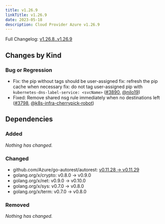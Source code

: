 ```yaml
---
title: v1.26.9
linkTitle: v1.26.9
date: 2023-05-18
description: Cloud Provider Azure v1.26.9
---
```

Full Changelog: [v1.26.8..v1.26.9](https://github.com/kubernetes-sigs/cloud-provider-azure/compare/v1.26.8...v1.26.9)

## Changes by Kind

### Bug or Regression

- Fix: the pip without tags should be user-assigned
  fix: refresh the pip cache when necessary
  fix: do not tag user-assigned pip with `kubernetes-dns-label-service: <svcName>` ([#3890](https://github.com/kubernetes-sigs/cloud-provider-azure/pull/3890), [@nilo19](https://github.com/nilo19))
- Fixed: Remove shared nsg rule immediately when no destinations left ([#3798](https://github.com/kubernetes-sigs/cloud-provider-azure/pull/3798), [@k8s-infra-cherrypick-robot](https://github.com/k8s-infra-cherrypick-robot))

## Dependencies

### Added
_Nothing has changed._

### Changed
- github.com/Azure/go-autorest/autorest: [v0.11.28 → v0.11.29](https://github.com/Azure/go-autorest/autorest/compare/v0.11.28...v0.11.29)
- golang.org/x/crypto: v0.8.0 → v0.9.0
- golang.org/x/net: v0.9.0 → v0.10.0
- golang.org/x/sys: v0.7.0 → v0.8.0
- golang.org/x/term: v0.7.0 → v0.8.0

### Removed
_Nothing has changed._
